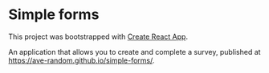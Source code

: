 # Simple forms

This project was bootstrapped with [Create React App](https://github.com/facebook/create-react-app).

An application that allows you to create and complete a survey, published at https://ave-random.github.io/simple-forms/.
